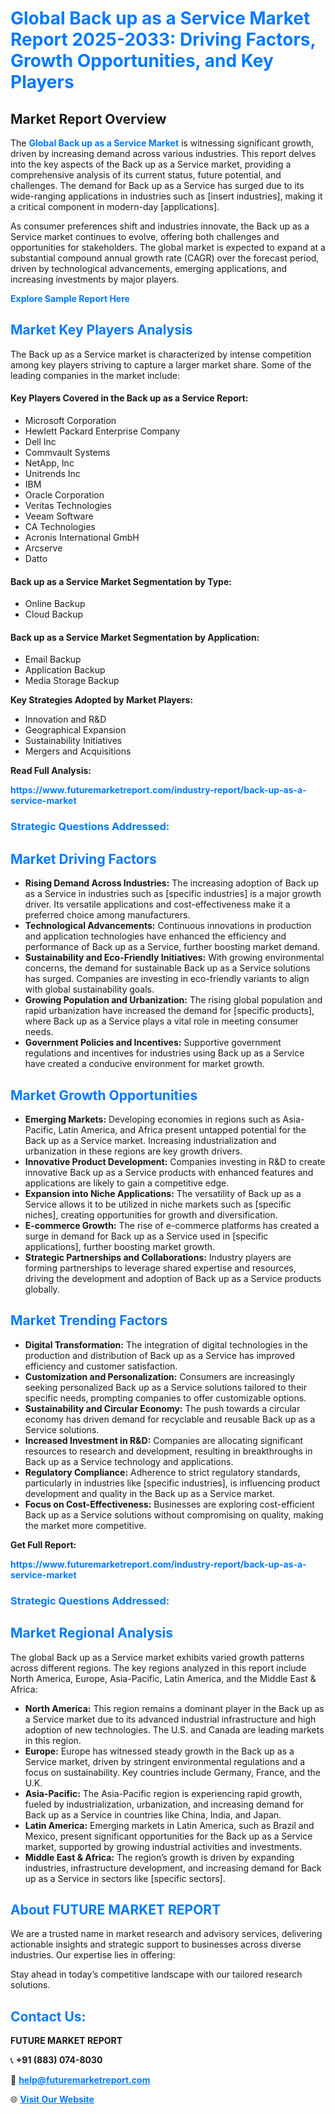<h1 style="color: #007BFF;">Global Back up as a Service Market Report 2025-2033: Driving Factors, Growth Opportunities, and Key Players</h1>

<section id="overview">
<h2>Market Report Overview</h2>
<p>The <a href="https://www.futuremarketreport.com/industry-report/back-up-as-a-service-market" style="color: #007BFF; text-decoration: none;"><strong>Global Back up as a Service Market</strong></a> is witnessing significant growth, driven by increasing demand across various industries. This report delves into the key aspects of the Back up as a Service market, providing a comprehensive analysis of its current status, future potential, and challenges. The demand for Back up as a Service has surged due to its wide-ranging applications in industries such as [insert industries], making it a critical component in modern-day [applications].</p>
<p>As consumer preferences shift and industries innovate, the Back up as a Service market continues to evolve, offering both challenges and opportunities for stakeholders. The global market is expected to expand at a substantial compound annual growth rate (CAGR) over the forecast period, driven by technological advancements, emerging applications, and increasing investments by major players.</p>
</section>

<section id="overview">
<p><a href="https://www.futuremarketreport.com/request-sample/reportId=107433" style="color: #007BFF; text-decoration: none;"><strong>Explore Sample Report Here</strong></a></p>
</section>

<section id="key-players">
<h2 style="color: #007BFF;">Market Key Players Analysis</h2>
<p>The Back up as a Service market is characterized by intense competition among key players striving to capture a larger market share. Some of the leading companies in the market include:</p>
<h4>Key Players Covered in the Back up as a Service Report:</h4>
<ul><li>Microsoft Corporation</li><li>Hewlett Packard Enterprise Company</li><li>Dell Inc</li><li>Commvault Systems</li><li>NetApp, Inc</li><li>Unitrends Inc</li><li>IBM</li><li>Oracle Corporation</li><li>Veritas Technologies</li><li>Veeam Software</li><li>CA Technologies</li><li>Acronis International GmbH</li><li>Arcserve</li><li>Datto</li></ul>
<h4>Back up as a Service Market Segmentation by Type:</h4>
<ul><li>Online Backup</li><li>Cloud Backup</li></ul>

<h4>Back up as a Service Market Segmentation by Application:</h4>
<ul><li>Email Backup</li><li>Application Backup</li><li>Media Storage Backup</li></ul>
<p><strong>Key Strategies Adopted by Market Players:</strong></p>
<ul>
<li>Innovation and R&D</li>
<li>Geographical Expansion</li>
<li>Sustainability Initiatives</li>
<li>Mergers and Acquisitions</li>
</ul>
</section>

<section>
<p><strong>Read Full Analysis: </strong></p><a href="https://www.futuremarketreport.com/industry-report/back-up-as-a-service-market" style="color: #007BFF; text-decoration: none;"><strong>https://www.futuremarketreport.com/industry-report/back-up-as-a-service-market</strong></a>
<h3 style="color: #007BFF;">Strategic Questions Addressed:</h3>
</section>

<section id="driving-factors">
<h2 style="color: #007BFF;">Market Driving Factors</h2>
<ul>
<li><strong>Rising Demand Across Industries:</strong> The increasing adoption of Back up as a Service in industries such as [specific industries] is a major growth driver. Its versatile applications and cost-effectiveness make it a preferred choice among manufacturers.</li>
<li><strong>Technological Advancements:</strong> Continuous innovations in production and application technologies have enhanced the efficiency and performance of Back up as a Service, further boosting market demand.</li>
<li><strong>Sustainability and Eco-Friendly Initiatives:</strong> With growing environmental concerns, the demand for sustainable Back up as a Service solutions has surged. Companies are investing in eco-friendly variants to align with global sustainability goals.</li>
<li><strong>Growing Population and Urbanization:</strong> The rising global population and rapid urbanization have increased the demand for [specific products], where Back up as a Service plays a vital role in meeting consumer needs.</li>
<li><strong>Government Policies and Incentives:</strong> Supportive government regulations and incentives for industries using Back up as a Service have created a conducive environment for market growth.</li>
</ul>
</section>

<section id="growth-opportunities">
<h2 style="color: #007BFF;">Market Growth Opportunities</h2>
<ul>
<li><strong>Emerging Markets:</strong> Developing economies in regions such as Asia-Pacific, Latin America, and Africa present untapped potential for the Back up as a Service market. Increasing industrialization and urbanization in these regions are key growth drivers.</li>
<li><strong>Innovative Product Development:</strong> Companies investing in R&D to create innovative Back up as a Service products with enhanced features and applications are likely to gain a competitive edge.</li>
<li><strong>Expansion into Niche Applications:</strong> The versatility of Back up as a Service allows it to be utilized in niche markets such as [specific niches], creating opportunities for growth and diversification.</li>
<li><strong>E-commerce Growth:</strong> The rise of e-commerce platforms has created a surge in demand for Back up as a Service used in [specific applications], further boosting market growth.</li>
<li><strong>Strategic Partnerships and Collaborations:</strong> Industry players are forming partnerships to leverage shared expertise and resources, driving the development and adoption of Back up as a Service products globally.</li>
</ul>
</section>

<section id="trending-factors">
<h2 style="color: #007BFF;">Market Trending Factors</h2>
<ul>
<li><strong>Digital Transformation:</strong> The integration of digital technologies in the production and distribution of Back up as a Service has improved efficiency and customer satisfaction.</li>
<li><strong>Customization and Personalization:</strong> Consumers are increasingly seeking personalized Back up as a Service solutions tailored to their specific needs, prompting companies to offer customizable options.</li>
<li><strong>Sustainability and Circular Economy:</strong> The push towards a circular economy has driven demand for recyclable and reusable Back up as a Service solutions.</li>
<li><strong>Increased Investment in R&D:</strong> Companies are allocating significant resources to research and development, resulting in breakthroughs in Back up as a Service technology and applications.</li>
<li><strong>Regulatory Compliance:</strong> Adherence to strict regulatory standards, particularly in industries like [specific industries], is influencing product development and quality in the Back up as a Service market.</li>
<li><strong>Focus on Cost-Effectiveness:</strong> Businesses are exploring cost-efficient Back up as a Service solutions without compromising on quality, making the market more competitive.</li>
</ul>
</section>

<section>
<p><strong>Get Full Report: </strong></p><a href="https://www.futuremarketreport.com/industry-report/back-up-as-a-service-market" style="color: #007BFF; text-decoration: none;"><strong>https://www.futuremarketreport.com/industry-report/back-up-as-a-service-market</strong></a>
<h3 style="color: #007BFF;">Strategic Questions Addressed:</h3>
</section>


<section id="regional-analysis">
<h2 style="color: #007BFF;">Market Regional Analysis</h2>
<p>The global Back up as a Service market exhibits varied growth patterns across different regions. The key regions analyzed in this report include North America, Europe, Asia-Pacific, Latin America, and the Middle East & Africa:</p>
<ul>
<li><strong>North America:</strong> This region remains a dominant player in the Back up as a Service market due to its advanced industrial infrastructure and high adoption of new technologies. The U.S. and Canada are leading markets in this region.</li>
<li><strong>Europe:</strong> Europe has witnessed steady growth in the Back up as a Service market, driven by stringent environmental regulations and a focus on sustainability. Key countries include Germany, France, and the U.K.</li>
<li><strong>Asia-Pacific:</strong> The Asia-Pacific region is experiencing rapid growth, fueled by industrialization, urbanization, and increasing demand for Back up as a Service in countries like China, India, and Japan.</li>
<li><strong>Latin America:</strong> Emerging markets in Latin America, such as Brazil and Mexico, present significant opportunities for the Back up as a Service market, supported by growing industrial activities and investments.</li>
<li><strong>Middle East & Africa:</strong> The region’s growth is driven by expanding industries, infrastructure development, and increasing demand for Back up as a Service in sectors like [specific sectors].</li>
</ul>
</section>

<footer>
<h2 style="color: #007BFF;">About FUTURE MARKET REPORT</h2>
<p>We are a trusted name in market research and advisory services, delivering actionable insights and strategic support to businesses across diverse industries. Our expertise lies in offering:</p>

<p>Stay ahead in today’s competitive landscape with our tailored research solutions.</p>

<h2 style="color: #007BFF;">Contact Us:</h2>
<p><strong>FUTURE MARKET REPORT</strong></p>
<p>📞 <strong>+91 (883) 074-8030</strong></p>
<p>📧 <strong><a href="mailto:help@futuremarketreport.com" style="color: #007BFF;">help@futuremarketreport.com</a></strong></p>
<p>🌐 <strong><a href="https://www.futuremarketreport.com/" style="color: #007BFF;">Visit Our Website</a></strong></p>
</footer>